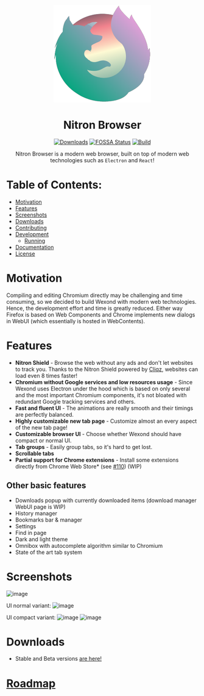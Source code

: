 <p align="center">
  <a href="https://nitron.itsquentin.ml"><img src="static/icons/icon.png" width="256"></a>
</p>

<div align="center">
  <h1>Nitron Browser</h1>

[![Downloads](https://img.shields.io/github/downloads/ItsQuentin-Inc/Nitron/total.svg?style=flat-square)](https://nitron.itsquentin.ml)
[![FOSSA Status](https://app.fossa.com/api/projects/git%2Bgithub.com%2FItsQuentin-Inc%2FNitron.svg?type=shield)](https://app.fossa.com/projects/git%2Bgithub.com%2FItsQuentin-Inc%2FNitron?ref=badge_shield)
[![Build](https://github.com/ItsQuentin-Inc/Nitron/actions/workflows/build.yml/badge.svg?branch=master&event=workflow_run)](https://github.com/ItsQuentin-Inc/Nitron/actions/workflows/build.yml)
  
  
Nitron Browser is a modern web browser, built on top of modern web technologies such as `Electron` and `React`!

</div>

# Table of Contents:
- [Motivation](#motivation)
- [Features](#features)
- [Screenshots](#screenshots)
- [Downloads](#downloads)
- [Contributing](#contributing)
- [Development](#development)
  - [Running](#running)
- [Documentation](#documentation)
- [License](#license)

# Motivation

Compiling and editing Chromium directly may be challenging and time consuming, so we decided to build Wexond with modern web technologies. Hence, the development effort and time is greatly reduced. Either way Firefox is based on Web Components and Chrome implements new dialogs in WebUI (which essentially is hosted in WebContents).

# Features

- **Nitron Shield** - Browse the web without any ads and don't let websites to track you. Thanks to the Nitron Shield powered by [Cliqz](https://github.com/cliqz-oss/adblocker), websites can load even 8 times faster!
- **Chromium without Google services and low resources usage** - Since Wexond uses Electron under the hood which is based on only several and the most important Chromium components, it's not bloated with redundant Google tracking services and others.
- **Fast and fluent UI** - The animations are really smooth and their timings are perfectly balanced.
- **Highly customizable new tab page** - Customize almost an every aspect of the new tab page!
- **Customizable browser UI** - Choose whether Wexond should have compact or normal UI.
- **Tab groups** - Easily group tabs, so it's hard to get lost.
- **Scrollable tabs**
- **Partial support for Chrome extensions** - Install some extensions directly from Chrome Web Store\* (see [#110](https://github.com/wexond/wexond/issues/110)) (WIP)

## Other basic features

- Downloads popup with currently downloaded items (download manager WebUI page is WIP)
- History manager
- Bookmarks bar & manager
- Settings
- Find in page
- Dark and light theme
- Omnibox with autocomplete algorithm similar to Chromium
- State of the art tab system

# Screenshots

![image](https://user-images.githubusercontent.com/11065386/81024159-d9388f80-8e72-11ea-85e7-6c30e3b66554.png)

UI normal variant:
![image](https://user-images.githubusercontent.com/11065386/81024186-f40b0400-8e72-11ea-976e-cd1ca1b43ad8.png)

UI compact variant:
![image](https://user-images.githubusercontent.com/11065386/81024222-13099600-8e73-11ea-9fc9-3c63a034403d.png)
![image](https://user-images.githubusercontent.com/11065386/81024252-2ddc0a80-8e73-11ea-9f2f-6c9a4a175c60.png)

# Downloads
- Stable and Beta versions [are here!](https://github.com/ItsQuentin-Inc/Nitron/releases)


# [Roadmap](https://trello.com/b/WFoZDL6Q/nitron)

